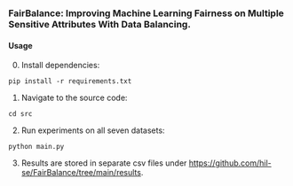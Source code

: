 ### FairBalance: Improving Machine Learning Fairness on Multiple Sensitive Attributes With Data Balancing.

#### Usage
0. Install dependencies:
```
pip install -r requirements.txt
```
1. Navigate to the source code:
```
cd src
```
2. Run experiments on all seven datasets:
```
python main.py
```
3. Results are stored in separate csv files under https://github.com/hil-se/FairBalance/tree/main/results.

